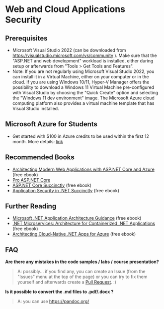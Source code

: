 # Web and Cloud Applications Security

## Prerequisites
- Microsoft Visual Studio 2022 (can be downloaded from https://visualstudio.microsoft.com/vs/community ). Make sure that the "ASP.NET and web development" workload is installed, either during setup or afterwards from "Tools > Get Tools and Features".
- Note: If you are not regularly using Microsoft Visual Studio 2022, you can install it in a Virtual Machine, either on your computer or in the cloud. If you are using Windows 10/11, Hyper-V Manager offers the possibility to download a Windows 11 Virtual Machine pre-configured with Visual Studio by choosing the "Quick Create" option and selecting the "Windows 11 dev environment" image. The Microsoft Azure cloud computing platform also provides a virtual machine template that has Visual Studio installed.

## Microsoft Azure for Students
- Get started with $100 in Azure credits to be used within the first 12 month. More details: [link](https://azure.microsoft.com/en-us/free/students/)

## Recommended Books
- [Architecting Modern Web Applications with ASP.NET Core and Azure](https://dotnet.microsoft.com/learn/aspnet/architecture) (free ebook)
- [Pro ASP.NET Core](https://www.apress.com/us/book/9781484254394)
- [ASP.NET Core Succinctly](https://www.syncfusion.com/succinctly-free-ebooks/asp-net-core-3-1-succinctly) (free ebook)
- [Application Security in .NET Succinctly](https://www.syncfusion.com/succinctly-free-ebooks/application-security-in-net-succinctly) (free ebook)

## Further Reading
- [Microsoft .NET Application Architecture Guidance](https://www.microsoft.com/net/learn/architecture) (free ebook)
- [.NET Microservices: Architecture for Containerized .NET Applications](https://dotnet.microsoft.com/learn/aspnet/microservices-architecture) (free ebook)
- [Architecting Cloud-Native .NET Apps for Azure](https://dotnet.microsoft.com/learn/azure/architecture) (free ebook)

## FAQ

**Are there any mistakes in the code samples / labs / course presentation?**

>A: possibly... if you find any, you can create an Issue (from the "Issues" menu at the top of the page) or you can try to fix them yourself and afterwards create a [Pull Request](https://help.github.com/articles/about-pull-requests/). :)

**Is it possible to convert the .md files to .pdf/.docx ?**

>A: you can use https://pandoc.org/
